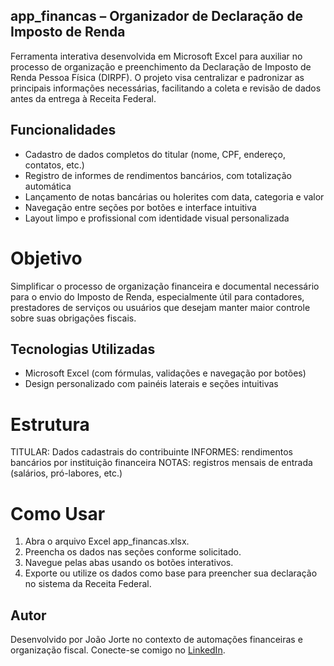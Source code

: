 ## app_financas – Organizador de Declaração de Imposto de Renda
Ferramenta interativa desenvolvida em Microsoft Excel para auxiliar no processo de organização e preenchimento da Declaração de Imposto de Renda Pessoa Física (DIRPF). O projeto visa centralizar e padronizar as principais informações necessárias, facilitando a coleta e revisão de dados antes da entrega à Receita Federal.

## Funcionalidades
- Cadastro de dados completos do titular (nome, CPF, endereço, contatos, etc.)
- Registro de informes de rendimentos bancários, com totalização automática
- Lançamento de notas bancárias ou holerites com data, categoria e valor
- Navegação entre seções por botões e interface intuitiva
- Layout limpo e profissional com identidade visual personalizada

# Objetivo
Simplificar o processo de organização financeira e documental necessário para o envio do Imposto de Renda, especialmente útil para contadores, prestadores de serviços ou usuários que desejam manter maior controle sobre suas obrigações fiscais.

## Tecnologias Utilizadas
- Microsoft Excel (com fórmulas, validações e navegação por botões)
- Design personalizado com painéis laterais e seções intuitivas

# Estrutura
TITULAR: Dados cadastrais do contribuinte
INFORMES: rendimentos bancários por instituição financeira
NOTAS: registros mensais de entrada (salários, pró-labores, etc.)

# Como Usar
1. Abra o arquivo Excel app_financas.xlsx.
2. Preencha os dados nas seções conforme solicitado.
3. Navegue pelas abas usando os botões interativos.
4. Exporte ou utilize os dados como base para preencher sua declaração no sistema da Receita Federal.

## Autor
Desenvolvido por João Jorte no contexto de automações financeiras e organização fiscal.
Conecte-se comigo no [LinkedIn](https://www.linkedin.com/in/joaojorte).

